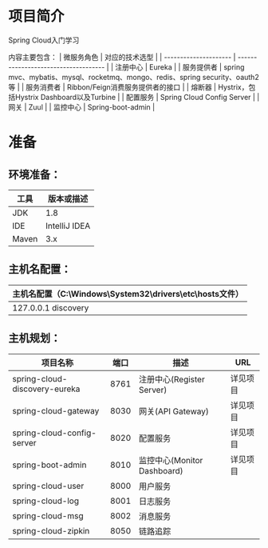 # 项目简介

Spring Cloud入门学习

内容主要包含：
| 微服务角色                 | 对应的技术选型                              |
| --------------------- | ------------------------------------ |
| 注册中心               | Eureka                                    |
| 服务提供者             | spring mvc、mybatis、mysql、rocketmq、mongo、redis、spring security、oauth2等               |
| 服务消费者             | Ribbon/Feign消费服务提供者的接口             |
| 熔断器                 | Hystrix，包括Hystrix Dashboard以及Turbine   |
| 配置服务               | Spring Cloud Config Server                |
| 网关                  | Zuul                                      |
| 监控中心               | Spring-boot-admin                          |


# 准备

## 环境准备：

| 工具    | 版本或描述                |
| ----- | -------------------- |
| JDK   | 1.8                  |
| IDE   | IntelliJ IDEA |
| Maven | 3.x                  |

## 主机名配置：

| 主机名配置（C:\Windows\System32\drivers\etc\hosts文件） |
| ---------------------------------------- |
| 127.0.0.1 discovery|spring-cloud-config-server|spring-cloud-provider-user|spring-cloud-provider-msg|spring-cloud-provider-gateway|spring-cloud-monitor

## 主机规划：

| 项目名称                                     | 端口   | 描述                     | URL        |
| ---------------------------------------- | ---- | ---------------------- | --------------- |
| spring-cloud-discovery-eureka            | 8761 | 注册中心(Register Server)   |详见项目 |
| spring-cloud-gateway                     | 8030 | 网关(API Gateway)          |详见项目  |
| spring-cloud-config-server               | 8020 | 配置服务                    |详见项目 |
| spring-boot-admin                        | 8010 | 监控中心(Monitor Dashboard) |详见项目 |
| spring-cloud-user                        | 8000 | 用户服务                    |        |
| spring-cloud-log                         | 8001 | 日志服务                    |        |
| spring-cloud-msg                         | 8002 | 消息服务                    |        |
| spring-cloud-zipkin                      | 8050 | 链路追踪                    |        |
